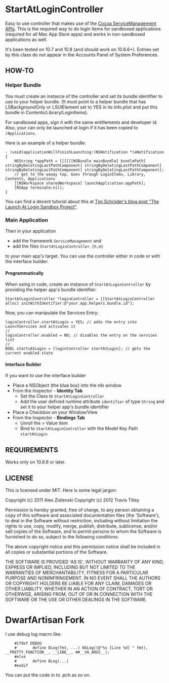 # StartAtLoginController

Easy to use controller that makes use of the [Cocoa ServiceManagement APIs][SM]. This is the required way to do login items for sandboxed applications (required for all Mac App Store apps) and works in non-sandboxed applications as well.

It's been tested on 10.7 and 10.8 (and should work on 10.6.6+). Entries set by this class do not appear in the Accounts Panel of System Preferences.

## HOW-TO

### Helper Bundle

You must create an instance of the controller and set its bundle identifier to use to your helper bundle. (It must point to a helper bundle that has LSBackgroundOnly or LSUIElement set to YES in its Info.plist and put this bundle in Contents/Library/LoginItems).

For sandboxed apps, sign it with the same entitlements and developer id. Also, your can only be launched at login if it has been copied to `/Applications`.

Here is an example of a helper bundle:

	- (void)applicationWillFinishLaunching:(NSNotification *)aNotification
	{
		NSString *appPath = [[[[[[NSBundle mainBundle] bundlePath] stringByDeletingLastPathComponent] stringByDeletingLastPathComponent]  stringByDeletingLastPathComponent] stringByDeletingLastPathComponent]; 
		// get to the waaay top. Goes through LoginItems, Library, Contents, Applications
		[[NSWorkspace sharedWorkspace] launchApplication:appPath];
		[NSApp terminate:nil];
	}
	
You can find a decent tutorial about this at [Tim Schröder's blog post "The Launch At Login Sandbox Project"][Tutorial].
	
### Main Application

Then in your application

 * add the framework `ServiceManagement` and 
 * add the files `StartAtLoginController.{h,m}`
 
to your main app's target. You can use the controller either in code or with the interface builder.

#### Programmatically

When using in code, create an instance of `StartAtLoginController` by providing the helper app's bundle identifier:

	StartAtLoginController *loginController = [[StartAtLoginController alloc] initWithIdentifier:@"your.app.helpers.bundle.id"];
	
Now, you can manipulate the Services Entry:

	loginController.startAtLogin = YES; // adds the entry into LaunchServices and activates it
	//
	loginController.enabled = NO; // disables the entry on the services list
	//
	BOOL startsAtLogin = [loginController startAtLogin]; // gets the current enabled state
	
#### Interface Builder

If you want to use the interface builder

 * Place a NSObject (the blue box) into the nib window
 * From the Inspector - **Identity Tab**
   * Set the Class to `StartAtLoginController`
   * Add the user defined runtime attribute `identifier` of type `String` and set it to your helper app's bundle identifier
 * Place a Checkbox on your Window/View
 * From the Inspector - **Bindings Tab**
   * Unroll the > Value item
   * Bind to `StartAtLoginController` with the Model Key Path `startAtLogin`

## REQUIREMENTS

Works only on 10.6.6 or later.

## LICENSE

This is licensed under MIT. Here is some legal jargon:

Copyright (c) 2011 Alex Zielenski
Copyright (c) 2012 Travis Tilley

Permission is hereby granted, free of charge, to any person obtaining
a copy of this software and associated documentation files (the
'Software'), to deal in the Software without restriction, including
without limitation the rights to use, copy, modify, merge, publish,
distribute, sublicense, and/or sell copies of the Software, and to
permit persons to whom the Software is furnished to do so, subject to
the following conditions:

The above copyright notice and this permission notice shall be
included in all copies or substantial portions of the Software.

THE SOFTWARE IS PROVIDED 'AS IS', WITHOUT WARRANTY OF ANY KIND,
EXPRESS OR IMPLIED, INCLUDING BUT NOT LIMITED TO THE WARRANTIES OF
MERCHANTABILITY, FITNESS FOR A PARTICULAR PURPOSE AND NONINFRINGEMENT.
IN NO EVENT SHALL THE AUTHORS OR COPYRIGHT HOLDERS BE LIABLE FOR ANY
CLAIM, DAMAGES OR OTHER LIABILITY, WHETHER IN AN ACTION OF CONTRACT,
TORT OR OTHERWISE, ARISING FROM, OUT OF OR IN CONNECTION WITH THE
SOFTWARE OR THE USE OR OTHER DEALINGS IN THE SOFTWARE.

[SM]: http://developer.apple.com/library/mac/#documentation/MacOSX/Conceptual/BPSystemStartup/Chapters/CreatingLoginItems.html
[Tutorial]: http://blog.timschroeder.net/2012/07/03/the-launch-at-login-sandbox-project/

# DwarfArtisan Fork

I use debug log macro like:

```objc
    #ifdef DEBUG
    #       define DLog(fmt, ...) NSLog((@"%s [Line %d] " fmt), __PRETTY_FUNCTION__, __LINE__, ##__VA_ARGS__);
    #else
    #       define DLog(...)
    #endif
```

You can put the code in to .pch as so on.

